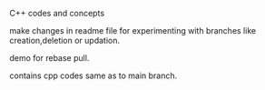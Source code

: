 C++ codes and concepts

make changes in readme file for experimenting with branches like creation,deletion or updation.

demo for rebase pull.

contains cpp codes same as to main branch. 
